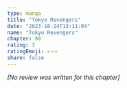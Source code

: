 ```yaml
---
type: manga
title: "Tokyo Revengers"
date: "2023-10-24T13:11:04"
name: "Tokyo Revengers"
chapter: 88
rating: 3
ratingEmoji: ⭐️⭐️⭐️
share: false
---
```


*[No review was written for this chapter]*
